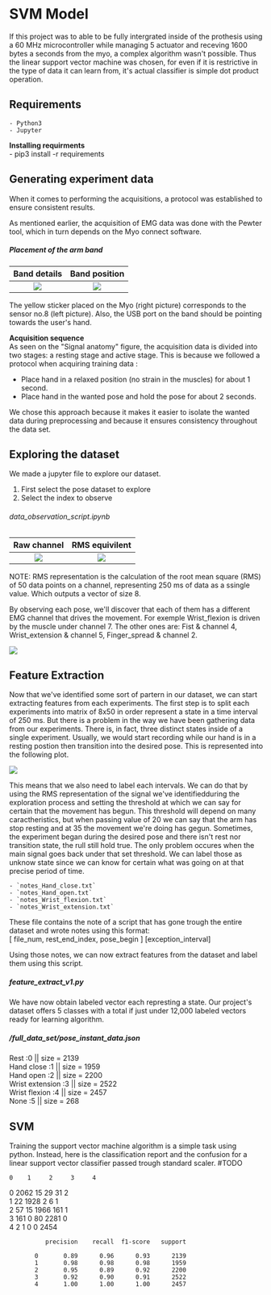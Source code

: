 # SVM Model

If this project was to able to be fully intergrated inside of the prothesis using a 60 MHz microcontroller while managing 5 actuator and receving 1600 bytes a seconds from the myo, a complex algorithm wasn't possible. Thus the linear support vector machine was chosen, for even if it is restrictive in the type of data it can learn from, it's actual classifier is simple dot product operation.

## Requirements
    - Python3
    - Jupyter
   **Installing requirments** <br>
    - pip3 install -r requirements

## Generating experiment data
When it comes to performing the acquisitions, a protocol was established to ensure consistent results.

As mentioned earlier, the acquisition of EMG data was done with the Pewter tool, which in turn depends on the Myo connect software.

##### Placement of the arm band
Band details             |  Band position
:-------------------------:|:-------------------------:
![](Docs/myo_armband.png)  |  ![](Docs/myo_position.png)
	
The yellow sticker placed on the Myo (right picture) corresponds to the sensor no.8 (left picture). Also, the USB port on the band should be pointing towards the user's hand.

**Acquisition sequence** <br>
As seen on the "Signal anatomy" figure, the acquisition data is divided into two stages: a resting stage and active stage. This is because we followed a protocol when acquiring training data :

* Place hand in a relaxed position (no strain in the muscles) for about 1 second.
* Place hand in the wanted pose and hold the pose for about 2 seconds.

We chose this approach because it makes it easier to isolate the wanted data during preprocessing and because it ensures consistency throughout the data set.

## Exploring the dataset
We made a jupyter file to explore our dataset.
1. First select the pose dataset to explore
2. Select the index to observe <br>

###### data_observation_script.ipynb
Raw channel                |  RMS equivilent
:-------------------------:|:-------------------------:
![](Docs/Raw_myoarmband_plots.png) | ![](Docs/RMS_myoarmband_plots.png)

NOTE: RMS representation is the calculation of the root mean square (RMS) of 50 data points on a channel, representing 250 ms of data as a ssingle value. Which outputs a vector of size 8.

By observing each pose, we'll discover that each of them has a different EMG channel that drives the movement. For exemple Wrist_flexion is driven by the muscle under channel 7. The other ones are: Fist & channel 4, Wrist_extension & channel 5, Finger_spread & channel 2.


![](Docs/RMS_single_chan_plot.png)

## Feature Extraction

Now that we've identified some sort of partern in our dataset, we can start extracting features from each experiments. The first step is to split each experiments into matrix of 8x50 in order represent a state in a time interval of 250 ms. But there is a problem in the way we have been gathering data from our experiments. There is, in fact, three distinct states inside of a single experiment. Usually, we would start recording while our hand is in a resting postion then transition into the desired pose. This is represented into the following plot.

![](Docs/signal_anatomy.png) 

This means that we also need to label each intervals. We can do that by using the RMS representation of the signal we've identifiedduring the exploration process and setting the threshold at which we can say for certain that the movement has begun. This threshold will depend on many caractheristics, but when passing value of 20 we can say that the arm has stop resting and at 35 the movement we're doing has gegun. Sometimes, the experiment began during the desired pose and there isn't rest nor transition state, the rull still hold true. The only problem occures when the main signal goes back under that set threshold. We can label those as unknow state since we can know for certain what was going on at that precise period of time.

    - `notes_Hand_close.txt`
    - `notes_Hand_open.txt`
    - `notes_Wrist_flexion.txt`
    - `notes_Wrist_extension.txt`

These file contains the note of a script that has gone trough the entire dataset and wrote notes using this format: <br>
             [ file_num, rest_end_index, pose_begin ] [exception_interval]

Using those notes, we can now extract features from the dataset and label them using this script.

##### feature_extract_v1.py

We have now obtain labeled vector each represting a state. Our project's dataset offers 5 classes with a total if just under 12,000 labeled vectors ready for learning algorithm.

##### /full_data_set/pose_instant_data.json <br>
Rest :0             || size = 2139  <br>
Hand close :1       || size = 1959  <br> 
Hand open :2        || size = 2200  <br>
Wrist extension :3  || size = 2522  <br>
Wrist flexion :4    || size = 2457  <br>
None :5             || size = 268 

## SVM

Training the support vector machine algorithm is a simple task using python. Instead, here is the classification report and the confusion for a linear support vector classifier passed trough standard scaler. 
#TODO

    0    1     2     3     4
0   2062 15    29    31    2 <br>
1   22   1928  2     6     1 <br>
2   57   15    1966  161   1 <br>
3   161  0     80    2281  0 <br>
4   2    1     0     0     2454
 
              precision    recall  f1-score   support

           0       0.89      0.96      0.93      2139
           1       0.98      0.98      0.98      1959
           2       0.95      0.89      0.92      2200
           3       0.92      0.90      0.91      2522
           4       1.00      1.00      1.00      2457



